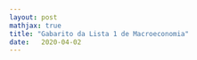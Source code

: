 ```yaml
---
layout: post
mathjax: true
title: "Gabarito da Lista 1 de Macroeconomia" 
date:   2020-04-02
---
```

